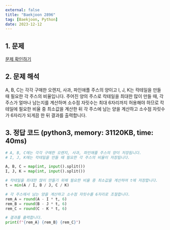 ```yaml
---
external: false
title: "Baekjoon 2896"
tag: [Baekjoon, Python]
date: 2023-12-12
---
```


## 1. 문제

[문제 확인하기](https://www.acmicpc.net/problem/2896)

## 2. 문제 해석

A, B, C는 각각 구매한 오렌지, 사과, 파인애플 주스의 양이고 I, J, K는 칵테일을 만들 때 필요한 각 주스의 비율입니다.
주어진 양의 주스로 칵테일을 최대한 많이 만들 때, 각 주스가 얼마나 남는지를 계산하며 소수점 자릿수는 최대 6자리까지 허용해야 하므로 칵테일에 필요한 비율 중 최소값을 계산한 뒤 각 주스에 남는 양을 계산하고 소수점 자릿수가 6자리가 되게끔 한 뒤 결과를 출력합니다.

## 3. 정답 코드 (python3, memory: 31120KB, time: 40ms)

```python
# A, B, C에는 각각 구매한 오렌지, 사과, 파인애플 주스의 양이 저장됩니다.
# I, J, K에는 칵테일을 만들 때 필요한 각 주스의 비율이 저장됩니다.

A, B, C = map(int, input().split())
I, J, K = map(int, input().split())

# 칵테일을 최대한 많이 만들기 위해 필요한 비율 중 최소값을 계산하여 t에 저장합니다.
t = min(A / I, B / J, C / K)

# 각 주스에서 남는 양을 계산하고 소수점 자릿수를 6자리로 조절합니다.
rem_A = round(A - I * t, 6)
rem_B = round(B - J * t, 6)
rem_C = round(C - K * t, 6)

# 결과를 출력합니다.
print(f"{rem_A} {rem_B} {rem_C}")
```
